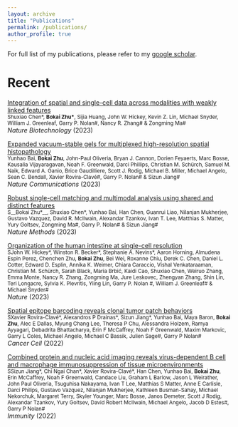 ```yaml
---
layout: archive
title: "Publications"
permalink: /publications/
author_profile: true
---
```


For full list of my publications, please refer to my [google scholar](https://scholar.google.com/citations?user=ZfCfEYcAAAAJ&hl=en).

Recent
======

[Integration of spatial and single-cell data across modalities with weakly linked features](https://www.nature.com/articles/s41587-023-01935-0)\
<small>Shuxiao Chen\*, __Bokai Zhu\*__, Sijia Huang, John W. Hickey, Kevin Z. Lin, Michael Snyder, William J. Greenleaf, Garry P. Nolan\#, Nancy R. Zhang\# & Zongming Ma\# </small>\
*Nature Biotechnology* (2023)

[Expanded vacuum-stable gels for multiplexed high-resolution spatial histopathology](https://www.nature.com/articles/s41467-023-39616-w)\
<small>Yunhao Bai, __Bokai Zhu__, John-Paul Oliveria, Bryan J. Cannon, Dorien Feyaerts, Marc Bosse, Kausalia Vijayaragavan, Noah F. Greenwald, Darci Phillips, Christian M. Schürch, Samuel M. Naik, Edward A. Ganio, Brice Gaudilliere, Scott J. Rodig, Michael B. Miller, Michael Angelo, Sean C. Bendall, Xavier Rovira-Clavé\#, Garry P. Nolan\# & Sizun Jiang\# </small>\
*Nature Communications* (2023)

[Robust single-cell matching and multimodal analysis using shared and distinct features](https://www.nature.com/articles/s41592-022-01709-7)\
<small>S__Bokai Zhu\*__, Shuxiao Chen\*, Yunhao Bai, Han Chen, Guanrui Liao, Nilanjan Mukherjee, Gustavo Vazquez, David R. McIlwain, Alexandar Tzankov, Ivan T. Lee, Matthias S. Matter, Yury Goltsev, Zongming Ma\#, Garry P. Nolan\# & Sizun Jiang\# </small>\
*Nature Methods* (2023)

[Organization of the human intestine at single-cell resolution](https://www.nature.com/articles/s41586-023-05915-x)\
<small>SJohn W. Hickey\*, Winston R. Becker\*, Stephanie A. Nevins\*, Aaron Horning, Almudena Espin Perez, Chenchen Zhu, __Bokai Zhu__, Bei Wei, Roxanne Chiu, Derek C. Chen, Daniel L. Cotter, Edward D. Esplin, Annika K. Weimer, Chiara Caraccio, Vishal Venkataraaman, Christian M. Schürch, Sarah Black, Maria Brbić, Kaidi Cao, Shuxiao Chen, Weiruo Zhang, Emma Monte, Nancy R. Zhang, Zongming Ma, Jure Leskovec, Zhengyan Zhang, Shin Lin, Teri Longacre, Sylvia K. Plevritis, Yiing Lin, Garry P. Nolan \#, William J. Greenleaf\# & Michael Snyder\# </small>\
*Nature* (2023)

[Spatial epitope barcoding reveals clonal tumor patch behaviors](https://www.sciencedirect.com/science/article/pii/S1535610822004433?via%3Dihub)\
<small>SXavier Rovira-Clavé\*, Alexandros P Drainas\*, Sizun Jiang\*, Yunhao Bai, Maya Baron, __Bokai Zhu__, Alec E Dallas, Myung Chang Lee, Theresa P Chu, Alessandra Holzem, Ramya Ayyagari, Debadrita Bhattacharya, Erin F McCaffrey, Noah F Greenwald, Maxim Markovic, Garry L Coles, Michael Angelo, Michael C Bassik, Julien Sage\#, Garry P Nolan\# </small>\
*Cancer Cell* (2022)

[Combined protein and nucleic acid imaging reveals virus-dependent B cell and macrophage immunosuppression of tissue microenvironments](https://www.sciencedirect.com/science/article/pii/S1074761322001431?via%3Dihub)\
<small>SSizun Jiang\*, Chi Ngai Chan\*, Xavier Rovira-Clavé\*, Han Chen, Yunhao Bai, __Bokai Zhu__, Erin McCaffrey, Noah F Greenwald, Candace Liu, Graham L Barlow, Jason L Weirather, John Paul Oliveria, Tsuguhisa Nakayama, Ivan T Lee, Matthias S Matter, Anne E Carlisle, Darci Philips, Gustavo Vazquez, Nilanjan Mukherjee, Kathleen Busman-Sahay, Michael Nekorchuk, Margaret Terry, Skyler Younger, Marc Bosse, Janos Demeter, Scott J Rodig, Alexandar Tzankov, Yury Goltsev, David Robert McIlwain, Michael Angelo, Jacob D Estes\#, Garry P Nolan\# </small>\
*Immunity* (2022)










